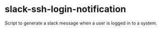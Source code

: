 # slack-ssh-login-notification
Script to generate a slack message when a user is logged in to a system.
